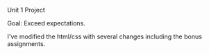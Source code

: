 Unit 1 Project

Goal: Exceed expectations. 

I've modified the html/css with several changes including the bonus assignments. 
